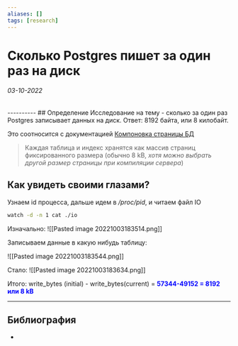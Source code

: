 ```yaml
---
aliases: []
tags: [research]
---
```

# Сколько Postgres пишет за один раз на диск
<h6>03-10-2022</h6>
----------
## Определение
Исследование на тему - сколько за один раз Postgres записывает данных на диск.
Ответ: 8192 байта, или 8 килобайт.

Это соотносится с документацией [Компоновка страницы БД](https://postgrespro.ru/docs/postgrespro/13/storage-page-layout)

> Каждая таблица и индекс хранятся как массив страниц фиксированного размера (обычно 8 kB, *хотя можно выбрать другой размер страницы при компиляции сервера*)

## Как увидеть своими глазами?
Узнаем id процесса, дальше идем в */proc/pid*, и читаем файл IO
```bash
watch -d -n 1 cat ./io
```

Изначально:
![[Pasted image 20221003183514.png]]

Записываем данные в какую нибудь таблицу:

![[Pasted image 20221003183544.png]]

Стало:
![[Pasted image 20221003183634.png]]

Итого:
write_bytes (initial) - write_bytes(current) = <span style="color: blue"><b>57344-49152 = 8192 или 8 kB</b></span>

---
## Библиография
- 
